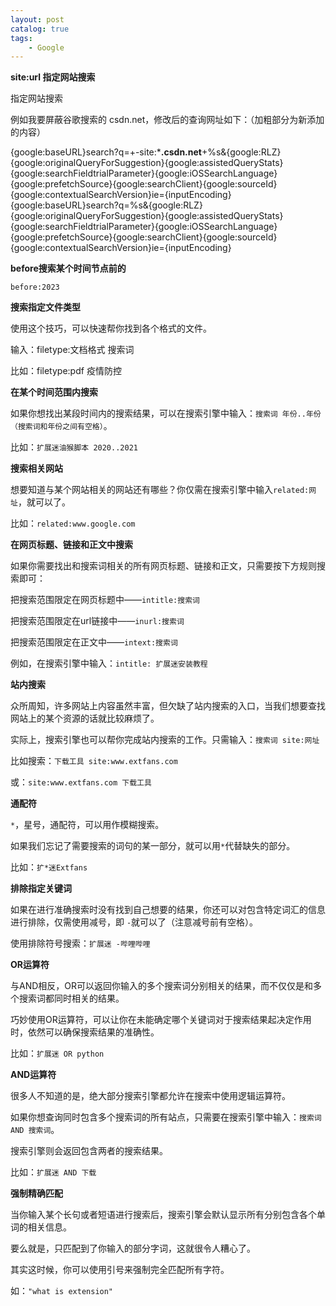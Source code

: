 ```yaml
---
layout: post   	
catalog: true 	
tags:
    - Google
---
```




**site:url 指定网站搜索**

指定网站搜索

例如我要屏蔽谷歌搜索的 csdn.net，修改后的查询网址如下：（加粗部分为新添加的内容） 

{google:baseURL}search?q=+-site:***.csdn.net**+%s&{google:RLZ}{google:originalQueryForSuggestion}{google:assistedQueryStats}{google:searchFieldtrialParameter}{google:iOSSearchLanguage}{google:prefetchSource}{google:searchClient}{google:sourceId}{google:contextualSearchVersion}ie={inputEncoding}{google:baseURL}search?q=%s&{google:RLZ}{google:originalQueryForSuggestion}{google:assistedQueryStats}{google:searchFieldtrialParameter}{google:iOSSearchLanguage}{google:prefetchSource}{google:searchClient}{google:sourceId}{google:contextualSearchVersion}ie={inputEncoding}

**before搜索某个时间节点前的**

`before:2023`

**搜索指定文件类型**

使用这个技巧，可以快速帮你找到各个格式的文件。

输入：filetype:文档格式 搜索词

比如：filetype:pdf 疫情防控

**在某个时间范围内搜索**

如果你想找出某段时间内的搜索结果，可以在搜索引擎中输入：`搜索词 年份..年份（搜索词和年份之间有空格）`。

比如：`扩展迷油猴脚本 2020..2021`

**搜索相关网站**

想要知道与某个网站相关的网站还有哪些？你仅需在搜索引擎中输入`related:网址`，就可以了。

比如：`related:www.google.com`

**在网页标题、链接和正文中搜索**

如果你需要找出和搜索词相关的所有网页标题、链接和正文，只需要按下方规则搜索即可：

把搜索范围限定在网页标题中——`intitle:搜索词`

把搜索范围限定在url链接中——`inurl:搜索词`

把搜索范围限定在正文中——`intext:搜索词`

例如，在搜索引擎中输入：`intitle: 扩展迷安装教程`

**站内搜索**

众所周知，许多网站上内容虽然丰富，但欠缺了站内搜索的入口，当我们想要查找网站上的某个资源的话就比较麻烦了。

实际上，搜索引擎也可以帮你完成站内搜索的工作。只需输入：`搜索词 site:网址`

比如搜索：`下载工具 site:www.extfans.com`

或：`site:www.extfans.com 下载工具`

**通配符**

`*`，星号，通配符，可以用作模糊搜索。

如果我们忘记了需要搜索的词句的某一部分，就可以用`*`代替缺失的部分。

比如：`扩*迷Extfans`

**排除指定关键词**

如果在进行准确搜索时没有找到自己想要的结果，你还可以对包含特定词汇的信息进行排除，仅需使用减号，即 `-`就可以了（注意减号前有空格）。

使用排除符号搜索：`扩展迷 -哔哩哔哩`

**OR运算符**

与AND相反，OR可以返回你输入的多个搜索词分别相关的结果，而不仅仅是和多个搜索词都同时相关的结果。

巧妙使用OR运算符，可以让你在未能确定哪个关键词对于搜索结果起决定作用时，依然可以确保搜索结果的准确性。

比如：`扩展迷 OR python`

**AND运算符**

很多人不知道的是，绝大部分搜索引擎都允许在搜索中使用逻辑运算符。

如果你想查询同时包含多个搜索词的所有站点，只需要在搜索引擎中输入：`搜索词 AND 搜索词`。

搜索引擎则会返回包含两者的搜索结果。

比如：`扩展迷 AND 下载`

**强制精确匹配**

当你输入某个长句或者短语进行搜索后，搜索引擎会默认显示所有分别包含各个单词的相关信息。

要么就是，只匹配到了你输入的部分字词，这就很令人糟心了。

其实这时候，你可以使用引号来强制完全匹配所有字符。

如：`"what is extension"`